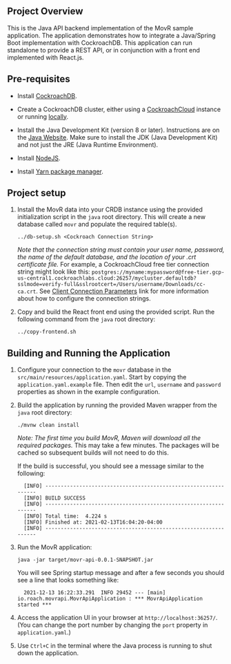 ## Project Overview
This is the Java API backend implementation of the MovR sample application. 
The application demonstrates how to integrate a Java/Spring Boot 
implementation with CockroachDB. This application can run
standalone to provide a REST API, or in conjunction with a front
end implemented with React.js. 

## Pre-requisites
* Install [CockroachDB](https://www.cockroachlabs.com/docs/stable/install-cockroachdb.html). 

* Create a CockroachDB cluster, either using a [CockroachCloud](https://cockroachlabs.cloud/) instance or running [locally](https://www.cockroachlabs.com/docs/v20.2/start-a-local-cluster).

* Install the Java Development Kit (version 8 or later). 
Instructions are on the [Java Website](https://www.oracle.com/java/technologies/javase-downloads.html). Make sure to install the JDK
  (Java Development Kit) and not just the JRE (Java Runtime Environment).

* Install [NodeJS](https://nodejs.org/en/download/).

* Install [Yarn package manager](https://classic.yarnpkg.com/en/docs/install/).


## Project setup
1. Install the MovR data into your CRDB instance using the provided initialization script in the `java` root directory. This will create
a new database called `movr` and populate the required table(s).

    ```
    ../db-setup.sh <Cockroach Connection String>
    ```

    *Note that the connection string must contain your user name, password, the name of the default database, and the location of your .crt certificate file.* For example, a CockroachCloud free tier connection string might look like this: `postgres://myname:mypassword@free-tier.gcp-us-central1.cockroachlabs.cloud:26257/mycluster.defaultdb?sslmode=verify-full&sslrootcert=/Users/username/Downloads/cc-ca.crt`. See [Client Connection Parameters](https://www.cockroachlabs.com/docs/stable/connection-parameters.html) link for more information about how to configure the connection strings.

2. Copy and build the React front end using the provided script. Run the following command from the `java` root directory:

    ```
    ../copy-frontend.sh
    ```

## Building and Running the Application

1. Configure your connection to the `movr` database in the `src/main/resources/application.yaml`. Start by copying the `application.yaml.example` file. 
Then edit the `url`, `username` and `password` properties as shown in the example configuration.


2. Build the application by running the provided Maven wrapper from the `java` root directory:

    ```
    ./mvnw clean install
    ```

    *Note: The first time you build MovR, Maven will download all the required 
packages.* This may take a few minutes. 
    The packages will be cached so subsequent builds will not need to do this.

    If the build is successful, you should see a message similar to the following:

    ```
      [INFO] ----------------------------------------------------------------
      [INFO] BUILD SUCCESS
      [INFO] ----------------------------------------------------------------
      [INFO] Total time:  4.224 s
      [INFO] Finished at: 2021-02-13T16:04:20-04:00
      [INFO] ----------------------------------------------------------------
    ```   

3. Run the MovR application:

    ```
    java -jar target/movr-api-0.0.1-SNAPSHOT.jar 
    ```
   
    You will see Spring startup message and after a few seconds you should see a line that looks something like:
   
    ```
      2021-12-13 16:22:33.291  INFO 29452 --- [main] io.roach.movrapi.MovrApiApplication : *** MovrApiApplication started ***
    ```
      
4. Access the application UI in your browser at `http://localhost:36257/`. 
(You can change the port number by changing the `port` property  in `application.yaml`.)

5. Use `Ctrl+C` in the terminal where the Java process is running to shut down the application.
